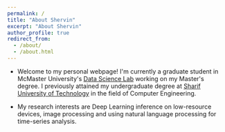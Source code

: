 ```yaml
---
permalink: /
title: "About Shervin"
excerpt: "About Shervin"
author_profile: true
redirect_from: 
  - /about/
  - /about.html
---
```


* Welcome to my personal webpage! I'm currently a graduate student in McMaster University's [Data Science Lab](http://db.cas.mcmaster.ca) working on my Master's degree. I previously attained my undergraduate degree at [Sharif University of Technology](http://ce.sharif.edu) in the field of Computer Engineering.

* My research interests are Deep Learning inference on low-resource devices, image processing and using natural language processing for time-series analysis.
